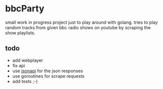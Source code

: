 # bbcParty

small work in progress project just to play around with golang.
tries to play random tracks from given bbc radio shows on youtube by scraping the show playlists.

## todo

- add webplayer
- fix api
- use [jsonapi](http://jsonapi.org/) for the json responses
- use goroutines for scrape requests
- add tests ;-)